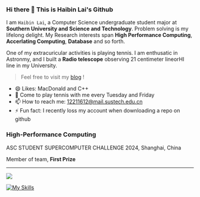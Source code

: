 ### Hi there 👋 This is Haibin Lai's Github

I am `Haibin Lai`,  a Computer Science undergraduate student major at **Southern University and Science and Technology**. Problem solving is my lifelong delight. My Research interests span **High Performance Computing**, **Accerlating Computing**, **Database** and so forth. 

One of my extracuricular activities is playing tennis. I am enthusatic in Astronmy, and I built a **Radio telescope** observing 21 centimeter lineorHI line in my University.

> Feel free to visit my [blog](https://www.haibinlaiblog.top/) !

- 😄 Likes: MacDonald and C++
- 💬 Come to play tennis with me every Tuesday and Friday
- 📫 How to reach me: 12211612@mail.sustech.edu.cn
- ⚡ Fun fact:  I recently loss my account when downloading a repo on github

### High-Performance Computing

ASC STUDENT SUPERCOMPUTER CHALLENGE 2024, Shanghai, China

Member of team, **First Prize**


---


<a href="https://github.com/HaibinLai">
  <img src="https://github-readme-stats.vercel.app/api?username=HaibinLai&show_icons=true&hide_border=true" />
</a>

[![My Skills](https://skillicons.dev/icons?i=c,cpp,rust,cuda,py,java,latex,opencv,postgres,pytorch,docker,kubernetes,grafana,prometheus,vue,linux,git,github)](https://skillicons.dev)
<!--

<a href="https://github.com/Laihb1106205841">
  <img src="https://github-readme-stats.vercel.app/api?username=Laihb1106205841&show_icons=true&hide_border=true" />
</a>

[![Top Langs](https://blog-1327458544.cos.ap-guangzhou.myqcloud.com/New/-JavaScript-black)](https://github.com/Laihb1106205841/github-readme-stats)
[![JavaScript](https://blog-1327458544.cos.ap-guangzhou.myqcloud.com/New/-HTML5-E34F26)](https://github.com/BRdhanani) 
[![HTML5](https://blog-1327458544.cos.ap-guangzhou.myqcloud.com/New/-CSS3-1572B6)](https://github.com/BRdhanani) 
[![CSS3](https://blog-1327458544.cos.ap-guangzhou.myqcloud.com/New/-Bootstrap-563D7C)](https://github.com/BRdhanani) 
[![Bootstrap](https://blog-1327458544.cos.ap-guangzhou.myqcloud.com/New/-Docker-black)](https://github.com/BRdhanani) 

[![Docker](https://blog-1327458544.cos.ap-guangzhou.myqcloud.com/New/-MySQL-black)](https://github.com/BRdhanani) 

[![MySQL](https://blog-1327458544.cos.ap-guangzhou.myqcloud.com/New/-Git-black)](https://github.com/BRdhanani)
[![Git](undefined)](https://github.com/BRdhanani) 

//-/->






<!--
**Laihb1106205841/Laihb1106205841** is a ✨ _special_ ✨ repository because its `README.md` (this file) appears on your GitHub profile.

Here are some ideas to get you started:
![Dusai's GitHub stats](undefined)

-->
